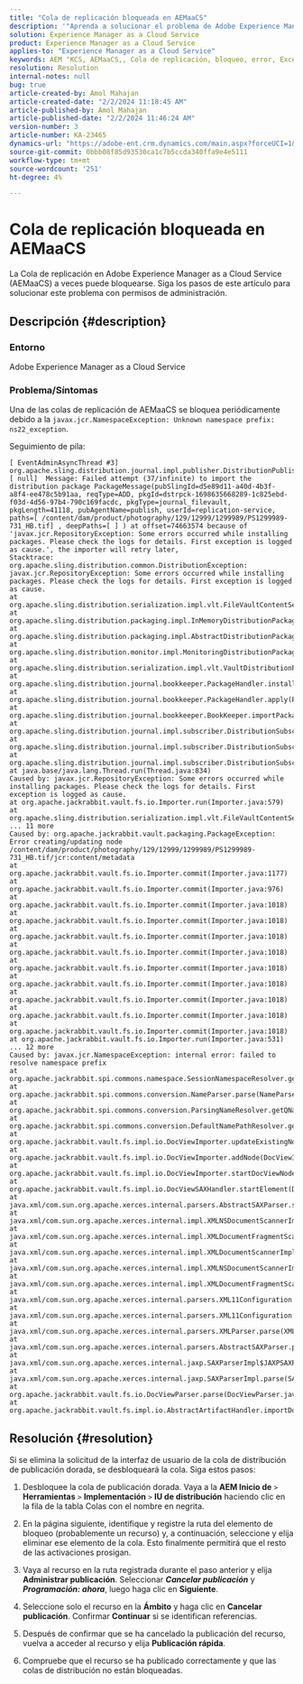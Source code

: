 ```yaml
---
title: "Cola de replicación bloqueada en AEMaaCS"
description: '"Aprenda a solucionar el problema de Adobe Experience Manager as a Cloud Service donde la cola de replicación está bloqueada por un error".'
solution: Experience Manager as a Cloud Service
product: Experience Manager as a Cloud Service
applies-to: "Experience Manager as a Cloud Service"
keywords: AEM "KCS, AEMaaCS,, Cola de replicación, bloqueo, error, Excepción de paquete, Java"
resolution: Resolution
internal-notes: null
bug: true
article-created-by: Amol Mahajan
article-created-date: "2/2/2024 11:18:45 AM"
article-published-by: Amol Mahajan
article-published-date: "2/2/2024 11:46:24 AM"
version-number: 3
article-number: KA-23465
dynamics-url: "https://adobe-ent.crm.dynamics.com/main.aspx?forceUCI=1&pagetype=entityrecord&etn=knowledgearticle&id=022354d2-bcc1-ee11-9079-6045bd006704"
source-git-commit: 0bbb08f85d93530ca1c7b5ccda340ffa9e4e5111
workflow-type: tm+mt
source-wordcount: '251'
ht-degree: 4%

---
```


# Cola de replicación bloqueada en AEMaaCS


La Cola de replicación en Adobe Experience Manager as a Cloud Service (AEMaaCS) a veces puede bloquearse. Siga los pasos de este artículo para solucionar este problema con permisos de administración.

## Descripción {#description}


### <b>Entorno</b>

Adobe Experience Manager as a Cloud Service



### <b>Problema/Síntomas</b>

Una de las colas de replicación de AEMaaCS se bloquea periódicamente debido a la `javax.jcr.NamespaceException: Unknown namespace prefix: ns22_exception`.



Seguimiento de pila:




```
[ EventAdminAsyncThread #3]  org.apache.sling.distribution.journal.impl.publisher.DistributionPublisher [ null]  Message: Failed attempt (37/infinite) to import the distribution package PackageMessage(pubSlingId=d5e89d11-a40d-4b3f-a8f4-ee478c5b91aa, reqType=ADD, pkgId=dstrpck-1698635668289-1c825ebd-f03d-4d56-97b4-790c169facdc, pkgType=journal_filevault, pkgLength=41118, pubAgentName=publish, userId=replication-service, paths=[ /content/dam/product/photography/129/12999/1299989/PS1299989-731_HB.tif] , deepPaths=[ ] ) at offset=74663574 because of 'javax.jcr.RepositoryException: Some errors occurred while installing packages. Please check the logs for details. First exception is logged as cause.', the importer will retry later,
Stacktrace: org.apache.sling.distribution.common.DistributionException: javax.jcr.RepositoryException: Some errors occurred while installing packages. Please check the logs for details. First exception is logged as cause.
at org.apache.sling.distribution.serialization.impl.vlt.FileVaultContentSerializer.importFromStream(FileVaultContentSerializer.java:159)
at org.apache.sling.distribution.packaging.impl.InMemoryDistributionPackageBuilder.installPackageInternal(InMemoryDistributionPackageBuilder.java:119)
at org.apache.sling.distribution.packaging.impl.AbstractDistributionPackageBuilder.installPackage(AbstractDistributionPackageBuilder.java:156)
at org.apache.sling.distribution.monitor.impl.MonitoringDistributionPackageBuilder.installPackage(MonitoringDistributionPackageBuilder.java:92)
at org.apache.sling.distribution.serialization.impl.vlt.VaultDistributionPackageBuilderFactory.installPackage(VaultDistributionPackageBuilderFactory.java:317)
at org.apache.sling.distribution.journal.bookkeeper.PackageHandler.installAddPackage(PackageHandler.java:78)
at org.apache.sling.distribution.journal.bookkeeper.PackageHandler.apply(PackageHandler.java:61)
at org.apache.sling.distribution.journal.bookkeeper.BookKeeper.importPackage(BookKeeper.java:155)
at org.apache.sling.distribution.journal.impl.subscriber.DistributionSubscriber.processQueueItem(DistributionSubscriber.java:396)
at org.apache.sling.distribution.journal.impl.subscriber.DistributionSubscriber.fetchAndProcessQueueItem(DistributionSubscriber.java:348)
at org.apache.sling.distribution.journal.impl.subscriber.DistributionSubscriber.processQueue(DistributionSubscriber.java:326)
at java.base/java.lang.Thread.run(Thread.java:834)
Caused by: javax.jcr.RepositoryException: Some errors occurred while installing packages. Please check the logs for details. First exception is logged as cause.
at org.apache.jackrabbit.vault.fs.io.Importer.run(Importer.java:579)
at org.apache.sling.distribution.serialization.impl.vlt.FileVaultContentSerializer.importFromStream(FileVaultContentSerializer.java:151)
... 11 more
Caused by: org.apache.jackrabbit.vault.packaging.PackageException: Error creating/updating node /content/dam/product/photography/129/12999/1299989/PS1299989-731_HB.tif/jcr:content/metadata
at org.apache.jackrabbit.vault.fs.io.Importer.commit(Importer.java:1177)
at org.apache.jackrabbit.vault.fs.io.Importer.commit(Importer.java:976)
at org.apache.jackrabbit.vault.fs.io.Importer.commit(Importer.java:1018)
at org.apache.jackrabbit.vault.fs.io.Importer.commit(Importer.java:1018)
at org.apache.jackrabbit.vault.fs.io.Importer.commit(Importer.java:1018)
at org.apache.jackrabbit.vault.fs.io.Importer.commit(Importer.java:1018)
at org.apache.jackrabbit.vault.fs.io.Importer.commit(Importer.java:1018)
at org.apache.jackrabbit.vault.fs.io.Importer.commit(Importer.java:1018)
at org.apache.jackrabbit.vault.fs.io.Importer.commit(Importer.java:1018)
at org.apache.jackrabbit.vault.fs.io.Importer.commit(Importer.java:1018)
at org.apache.jackrabbit.vault.fs.io.Importer.commit(Importer.java:1018)
at org.apache.jackrabbit.vault.fs.io.Importer.run(Importer.java:531)
... 12 more
Caused by: javax.jcr.NamespaceException: internal error: failed to resolve namespace prefix
at org.apache.jackrabbit.spi.commons.namespace.SessionNamespaceResolver.getURI(SessionNamespaceResolver.java:62)
at org.apache.jackrabbit.spi.commons.conversion.NameParser.parse(NameParser.java:189)
at org.apache.jackrabbit.spi.commons.conversion.ParsingNameResolver.getQName(ParsingNameResolver.java:64)
at org.apache.jackrabbit.spi.commons.conversion.DefaultNamePathResolver.getQName(DefaultNamePathResolver.java:74)
at org.apache.jackrabbit.vault.fs.impl.io.DocViewImporter.updateExistingNode(DocViewImporter.java:1054)
at org.apache.jackrabbit.vault.fs.impl.io.DocViewImporter.addNode(DocViewImporter.java:947)
at org.apache.jackrabbit.vault.fs.impl.io.DocViewImporter.startDocViewNode(DocViewImporter.java:406)
at org.apache.jackrabbit.vault.fs.impl.io.DocViewSAXHandler.startElement(DocViewSAXHandler.java:348)
at java.xml/com.sun.org.apache.xerces.internal.parsers.AbstractSAXParser.startElement(AbstractSAXParser.java:510)
at java.xml/com.sun.org.apache.xerces.internal.impl.XMLNSDocumentScannerImpl.scanStartElement(XMLNSDocumentScannerImpl.java:374)
at java.xml/com.sun.org.apache.xerces.internal.impl.XMLDocumentFragmentScannerImpl$FragmentContentDriver.next(XMLDocumentFragmentScannerImpl.java:2710)
at java.xml/com.sun.org.apache.xerces.internal.impl.XMLDocumentScannerImpl.next(XMLDocumentScannerImpl.java:605)
at java.xml/com.sun.org.apache.xerces.internal.impl.XMLNSDocumentScannerImpl.next(XMLNSDocumentScannerImpl.java:112)
at java.xml/com.sun.org.apache.xerces.internal.impl.XMLDocumentFragmentScannerImpl.scanDocument(XMLDocumentFragmentScannerImpl.java:534)
at java.xml/com.sun.org.apache.xerces.internal.parsers.XML11Configuration.parse(XML11Configuration.java:888)
at java.xml/com.sun.org.apache.xerces.internal.parsers.XML11Configuration.parse(XML11Configuration.java:824)
at java.xml/com.sun.org.apache.xerces.internal.parsers.XMLParser.parse(XMLParser.java:141)
at java.xml/com.sun.org.apache.xerces.internal.parsers.AbstractSAXParser.parse(AbstractSAXParser.java:1216)
at java.xml/com.sun.org.apache.xerces.internal.jaxp.SAXParserImpl$JAXPSAXParser.parse(SAXParserImpl.java:635)
at java.xml/com.sun.org.apache.xerces.internal.jaxp.SAXParserImpl.parse(SAXParserImpl.java:324)
at org.apache.jackrabbit.vault.fs.io.DocViewParser.parse(DocViewParser.java:254)
at org.apache.jackrabbit.vault.fs.impl.io.AbstractArtifactHandler.importDocView(AbstractArtifactHandler.j
```



## Resolución {#resolution}


Si se elimina la solicitud de la interfaz de usuario de la cola de distribución de publicación dorada, se desbloqueará la cola. Siga estos pasos:



1. Desbloquee la cola de publicación dorada. Vaya a la <b>AEM Inicio de</b> `>`  <b>Herramientas</b> `>`  <b>Implementación</b> `>`  <b>IU de distribución</b> haciendo clic en la fila de la tabla Colas con el nombre en negrita.


2. En la página siguiente, identifique y registre la ruta del elemento de bloqueo (probablemente un recurso) y, a continuación, seleccione y elija eliminar ese elemento de la cola. Esto finalmente permitirá que el resto de las activaciones prosigan.


3. Vaya al recurso en la ruta registrada durante el paso anterior y elija <b>Administrar publicación</b>. Seleccionar <b>*Cancelar publicación</b>* y <b>*Programación: ahora</b>*, luego haga clic en <b>Siguiente</b>.


4. Seleccione solo el recurso en la <b>Ámbito</b> y haga clic en <b>Cancelar publicación</b>. Confirmar <b>Continuar</b> si se identifican referencias.


5. Después de confirmar que se ha cancelado la publicación del recurso, vuelva a acceder al recurso y elija <b>Publicación rápida</b>.


6. Compruebe que el recurso se ha publicado correctamente y que las colas de distribución no están bloqueadas.



